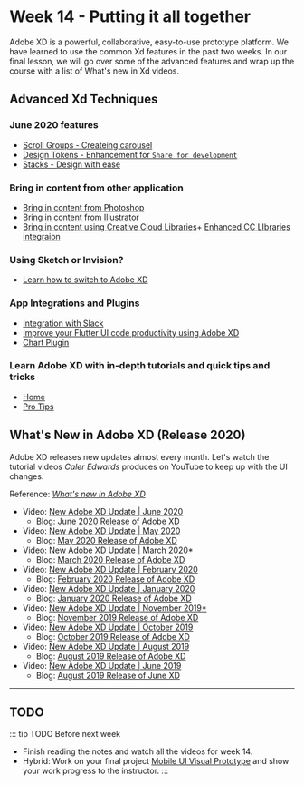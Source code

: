 # Week 14 - Putting it all together

Adobe XD is a powerful, collaborative, easy-to-use prototype platform. We have learned to use the common Xd features in the past two weeks. In our final lesson, we will go over some of the advanced features and wrap up the course with a list of What's new in Xd videos. 


## Advanced Xd Techniques

<YouTube
  title="Scroll Groups"
  url="https://www.youtube.com/embed/7FuL2BosGr0"
/>

### June 2020 features
- [Scroll Groups - Createing carousel](https://youtu.be/7FuL2BosGr0)
- [Design Tokens - Enhancement for `Share for development`](https://youtu.be/-ifl1tl-SuE)
- [Stacks - Design with ease](https://letsxd.com/stacks)

### Bring in content from other application
- [Bring in content from Photoshop](https://helpx.adobe.com/xd/how-to/import-assets-from-photoshop.html)
- [Bring in content from Illustrator](https://helpx.adobe.com/xd/how-to/import-assets-from-illustrator.html)
- [Bring in content using Creative Cloud Libraries](https://helpx.adobe.com/xd/how-to/add-assets-from-cc-library-to-xd.html)+ [Enhanced CC LIbraries integraion](https://youtu.be/GWuA1y79AT8)

### Using Sketch or Invision?
- [Learn how to switch to Adobe XD](https://letsxd.com/sketch)


### App Integrations and Plugins

- [Integration with Slack](https://slack.com/apps/A7P35MCT0-adobe-creative-cloud)
- [Improve your Flutter UI code productivity using Adobe XD](https://medium.com/@rakeshpandith.ts/improve-your-flutter-ui-code-productivity-using-adobe-xd-c44bfd6490c6)
- [Chart Plugin](https://chartplugin.com)


### Learn Adobe XD with in-depth tutorials and quick tips and tricks
- [Home](https://letsxd.com)
- [Pro Tips](https://letsxd.com/protips)


## What's New in Adobe XD (Release 2020)

Adobe XD releases new updates almost every month. Let's watch the tutorial videos *Caler Edwards* produces on YouTube to keep up with the UI changes. 

Reference: [*What's new in Adobe XD*](https://helpx.adobe.com/ca/xd/help/whats-new.html)

<YouTube
  title="New Adobe XD Update | June 2020"
  url="https://www.youtube.com/embed/e6R9QiyB3YQ"
/>

- Video: [New Adobe XD Update | June 2020](https://youtu.be/e6R9QiyB3YQ)
    - Blog: [June 2020 Release of Adobe XD](https://theblog.adobe.com/xd-june-2020-scroll-groups-stacks-more)
- Video: [New Adobe XD Update | May 2020](https://youtu.be/g1ZfTi3-ypE)
    - Blog: [May 2020 Release of Adobe XD](https://theblog.adobe.com/xd-may-2020-offline-coediting-sharing-improvements)
- Video: [New Adobe XD Update | March 2020*](https://youtu.be/kPib1jYFnd4)
    - Blog: [March 2020 Release of Adobe XD](https://theblog.adobe.com/xd-march-2020-audio-prototyping-anchor-links-more)
- Video: [New Adobe XD Update | February 2020](https://youtu.be/oq3wBgff2XY)
    - Blog: [February 2020 Release of Adobe XD](https://theblog.adobe.com/announcing-mac-os-voice-control-adobe-xd/)
- Video: [New Adobe XD Update | January 2020](https://youtu.be/_4Wf9P5lV1c)
    - Blog: [January 2020 Release of Adobe XD](https://theblog.adobe.com/xd-january-2020-content-aware-layout-plugin-apis)
- Video: [New Adobe XD Update | November 2019*](https://youtu.be/k5aumarZ4sQ)
    - Blog: [November 2019 Release of Adobe XD](https://theblog.adobe.com/xd-november-2019-update-coediting-more/)
- Video: [New Adobe XD Update | October 2019](https://youtu.be/0ttcgqg4XG4)
    - Blog: [October 2019 Release of Adobe XD](https://theblog.adobe.com/xd-october-2019-update-blend-modes-shortcuts-more)
- Video: [New Adobe XD Update | August 2019](https://youtu.be/nPy8HaVhkbw)
    - Blog: [August 2019 Release of Adobe XD](https://theblog.adobe.com/xd-august-2019-update-auto-css-plugins-panel-more)
- Video: [New Adobe XD Update | June 2019](https://youtu.be/iDI1ykinExI)
    - Blog: [August 2019 Release of June XD](https://theblog.adobe.com/xd-june-2019-update-property-inspector-superscript-subscript-more)    

---

## TODO

::: tip TODO Before next week

- Finish reading the notes and watch all the videos for week 14.
- Hybrid: Work on your final project [Mobile UI Visual Prototype](../assignments/proj.md) and show your work progress to the instructor.
  :::
